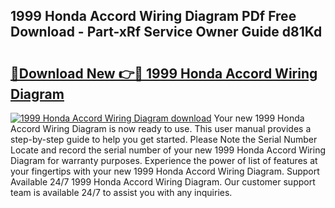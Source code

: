 ## 1999 Honda Accord Wiring Diagram PDf Free Download - Part-xRf Service Owner Guide d81Kd

# <h2><a href="http://dfursv.blite.top/?on=1999+Honda+Accord+Wiring+Diagram">🔗Download New 👉🔴 1999 Honda Accord Wiring Diagram</a></h2>

[![1999 Honda Accord Wiring Diagram download](https://i.imgur.com/lujVjoI.png)](http://dfursv.blite.top/?on=1999+Honda+Accord+Wiring+Diagram)
Your new 1999 Honda Accord Wiring Diagram is now ready to use. This user manual provides a step-by-step guide to help you get started. Please Note the Serial Number Locate and record the serial number of your new 1999 Honda Accord Wiring Diagram for warranty purposes. Experience the power of list of features at your fingertips with your new 1999 Honda Accord Wiring Diagram. Support Available 24/7 1999 Honda Accord Wiring Diagram. Our customer support team is available 24/7 to assist you with any inquiries.
